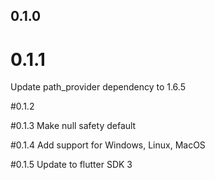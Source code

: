## 0.1.0

# 0.1.1
Update path_provider dependency to 1.6.5

#0.1.2

#0.1.3
Make null safety default

#0.1.4
Add support for Windows, Linux, MacOS

#0.1.5
Update to flutter SDK 3
